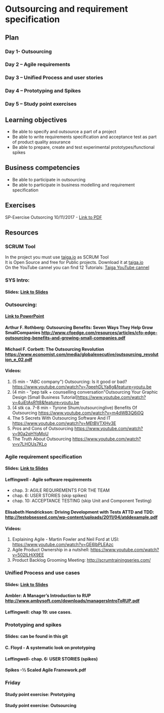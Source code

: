 # Outsourcing and requirement specification

## Plan
### Day 1- Outsourcing
### Day 2 – Agile requirements
### Day 3 – Unified Process and user stories
### Day 4 – Prototyping and Spikes
### Day 5 – Study point exercises

## Learning objectives
-	Be able to specify and outsource a part of a project
-	Be able to write requirements specification and acceptance test as part of product quality assurance
-	Be able to prepare, create and test experimental prototypes/functional spikes

## Business competencies 
-	Be able to participate in outsourcing
-	Be able to participate in business modelling and requirement specification

## Exercises
SP-Exercise Outsorcing 10/11/2017 - [Link to PDF](https://efif.sharepoint.com/sites/cph/Lyngby/_layouts/15/guestaccess.aspx?docid=0d517ddb5cd6d4ccba0e49babb37f1054&authkey=Ae1tx313yTkxuPNljSt6bkI&e=150f1f5647c7484b8a7b021c52ce5534)

## Resources
### SCRUM Tool
In the project you must use [taiga.io](https://taiga.io) as SCRUM Tool  
It is Open Source and free for Public projects. Download it at [taiga.io](https://taiga.io)  
On the YouTube cannel you can find 12 Tutorials: [Taiga YouTube cannel](https://www.youtube.com/playlist?list=PLgsasMWN5JssgHHHHI50xkz_kzXg-dElt)

### SYS Intro:
#### Slides: [Link to Slides](https://efif.sharepoint.com/sites/cph/Lyngby/_layouts/15/guestaccess.aspx?docid=0331bb2772b804c70a3990a7a06d6bd4e&authkey=AWLoE8wcQy1S4-_sOF7EtzM&e=9698f744c6aa4c49b3c2316c0f811e7b)
### Outsourcing:
#### [Link to PowerPoint](https://efif.sharepoint.com/sites/cph/Lyngby/_layouts/15/guestaccess.aspx?docid=0389bf7eb426741b89564d40e89d2cd54&authkey=AcjAtD0n0sXHffVKw39Sfu0&e=0ac37d882f8e4501b830ca846ce3cf00)
#### Arthur F. Rothberg: Outsourcing Benefits: Seven Ways They Help Grow SmallCompanies http://www.cfoedge.com/resources/articles/cfo-edge-outsourcing-benefits-and-growing-small-companies.pdf 
#### Michael F. Corbett: The Outsourcing Revolution https://www.economist.com/media/globalexecutive/outsourcing_revolution_e_02.pdf 
#### Videos:

1. (5 min - "ABC company") Outsourcing: Is it good or bad? https://www.youtube.com/watch?v=7qeehDLYa8g&feature=youtu.be 
2. (4 min - "pep talk + counselling conversation"Outsourcing Your Graphic Design [Small Business Tutorial]https://www.youtube.com/watch?v=4ujEtAsR1t8&feature=youtu.be
3. (4 stk ca. 7-8 min - Tyrone Shum/outsourcinglive) Benefits Of Outsourcing https://www.youtube.com/watch?v=m4dWB3Q6j0Q 
4. The 5 Secrets With Outsourcing Software And IT https://www.youtube.com/watch?v=MEtBVTXHv3E 
5. Pros and Cons of Outsourcing https://www.youtube.com/watch?v=90a2qHYqMoU 
6. The Truth About Outsourcing https://www.youtube.com/watch?v=v7LHOUs7KLo 

### Agile requirement specification
#### Slides: [Link to Slides](https://efif.sharepoint.com/sites/cph/Lyngby/_layouts/15/guestaccess.aspx?docid=01afbd81adb4e42ac9a3aad4a494e16f5&authkey=AWsusFemkx5acTrC47kQPrY&e=10301a65120a461ab7b544ea10cd2d6f)
#### Leffingwell - Agile software requirements 
- chap. 3: AGILE REQUIREMENTS FOR THE TEAM
- chap. 6: USER STORIES (skip spikes)
- chap. 10: ACCEPTANCE TESTING (skip Unit and Component Testing)
#### Elisabeth Hendrickson: Driving Development with Tests ATTD and TDD: http://testobsessed.com/wp-content/uploads/2011/04/atddexample.pdf 

#### Videos:
1. Explaining Agile - Martin Fowler and Neil Ford at USI: https://www.youtube.com/watch?v=GE6lbPLEAzc 
2. Agile Product Ownership in a nutshell: https://www.youtube.com/watch?v=502ILHjX9EE 
3. Product Backlog Grooming Meeting: http://scrumtrainingseries.com/ 

### Unified Process and use cases
#### Slides: [Link to Slides](https://efif.sharepoint.com/sites/cph/Lyngby/_layouts/15/guestaccess.aspx?docid=0dfccb86e4d294b09bb3bdeebf43722f5&authkey=AQSfnEgf5a5xTGKOWQejpHk)
#### Ambler: A Manager’s Introduction to RUP http://www.ambysoft.com/downloads/managersIntroToRUP.pdf 
#### Leffingwell: chap 19: use cases.

### Prototyping and spikes
#### Slides: can be found in this git
#### C. Floyd - A systematic look on prototyping 
#### Leffingwell- chap. 6: USER STORIES (spikes)
#### Spikes -½ Scaled Agile Framework.pdf

### Friday
#### Study point exercise: Prototyping
#### Study point exercise: Outsourcing

